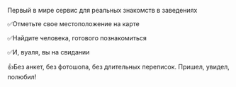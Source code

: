 Первый в мире сервис для реальных знакомств в заведениях

✅Отметьте свое местоположение на карте

✅Найдите человека, готового познакомиться

✅И, вуаля, вы на свидании

👍Без анкет, без фотошопа, без длительных переписок. Пришел, увидел, полюбил!
